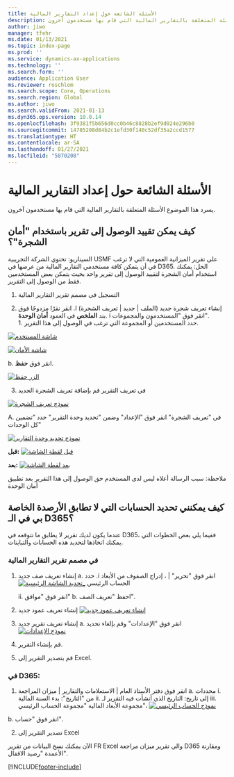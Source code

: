 ```yaml
---
title: الأسئلة الشائعة حول إعداد التقارير المالية
description: يسرد هذا الموضوع الأسئلة المتعلقة بالتقارير المالية التي قام بها مستخدمون آخرون.
author: jiwo
manager: tfehr
ms.date: 01/13/2021
ms.topic: index-page
ms.prod: ''
ms.service: dynamics-ax-applications
ms.technology: ''
ms.search.form: ''
audience: Application User
ms.reviewer: roschlom
ms.search.scope: Core, Operations
ms.search.region: Global
ms.author: jiwo
ms.search.validFrom: 2021-01-13
ms.dyn365.ops.version: 10.0.14
ms.openlocfilehash: 3f9381f5b656d0cc0b46c8828b2ef9d024e296b0
ms.sourcegitcommit: 14785208d84b2c1efd30f140c52df35a2ccd1577
ms.translationtype: HT
ms.contentlocale: ar-SA
ms.lasthandoff: 01/27/2021
ms.locfileid: "5070208"
---
```

# <a name="financial-reporting-faq"></a>الأسئلة الشائعة حول إعداد التقارير المالية 

يسرد هذا الموضوع الأسئلة المتعلقة بالتقارير المالية التي قام بها مستخدمون آخرون. 


## <a name="how-do-i-restrict-access-to-a-report-using-tree-security"></a>كيف يمكن تقييد الوصول إلى تقرير باستخدام "أمان الشجرة"؟

السيناريو: تحتوي الشركة التجريبية USMF على تقرير الميزانية العمومية التي لا ترغب في أن يتمكن كافة مستخدمي التقارير المالية من عرضها في D365. الحل: يمكنك استخدام أمان الشجرة لتقييد الوصول إلى تقرير واحد بحيث يتمكن بعض المستخدمين فقط من الوصول إلى التقرير. 

1.  التسجيل في مصمم تقرير التقارير المالية

2.  إنشاء تعريف شجرة جديد (الملف | جديد | تعريف الشجرة) ا.    انقر نقرًا مزدوجًا فوق بند **الملخص** في العمود **أمان الوحدة**.
  i    انقر فوق "المستخدمون والمجموعات".  
          1. حدد المستخدمين أو المجموعة التي ترغب في الوصول إلى هذا التقرير. 
          
[![شاشة المستخدم](./media/FR-FAQ_users.png)](./media/FR-FAQ_users.png)

[![شاشة الأمان](./media/FR-FAQ_security.jpg)](./media/FR-FAQ_security.jpg)

  b.    انقر فوق **حفظ**.
  
[![الزر حفظ](./media/FR-FAQ_save.png)](./media/FR-FAQ_save.png)

3.  في تعريف التقرير قم بإضافة تعريف الشجرة الجديد

[![نموذج تعريف الشجرة](./media/FR-FAQ_tree-definition.jpg)](./media/FR-FAQ_tree-definition.jpg)

A.  في "تعريف الشجرة" انقر فوق "الإعداد" وضمن "تحديد وحدة التقرير" حدد "تضمين كل الوحدات"

[![نموذج تحديد وحدة التقارير](./media/FR-FAQ_reporting-unit-selection.jpg)](./media/FR-FAQ_reporting-unit-selection.jpg)

**قبل:** [![قبل لقطة الشاشة](./media/FR-FAQ_before.png)](./media/FR-FAQ_before.png)

**بعد:** [![بعد لقطة الشاشة](./media/FR-FAQ_after.png)](./media/FR-FAQ_after.png)

ملاحظة: سبب الرسالة أعلاه ليس لدى المستخدم حق الوصول إلى هذا التقرير بعد تطبيق أمان الوحدة



## <a name="how-do-i-determine-which-accounts-do-not-matching-my-balances-in-d365"></a>كيف يمكنني تحديد الحسابات التي لا تطابق الأرصدة الخاصة بي في الـ D365؟

عندما يكون لديك تقرير لا يطابق ما تتوقعه في D365، ففيما يلي بعض الخطوات التي يمكنك اتخاذها لتحديد هذه الحسابات والتباينات. 

### <a name="in-financial-reporter-report-designer"></a>في مصمم تقرير التقارير المالية

1.  إنشاء تعريف صف جديد a.    انقر فوق "تحرير" | ، ‬‏‫إدراج الصفوف من الأبعاد i.  حدد الحساب الرئيسي [![تحديد الشاشة الرئيسية_](./media/FR-FAQ_selectmain_.png)](./media/FR-FAQ_selectmain_.png)
    
    ii. انقر فوق "موافق" b.    احفظ "تعريف الصف".

2.  إنشاء تعريف عمود جديد     [![إنشاء تعريف عمود جديد](./media/FR-FAQ_column.png)](./media/FR-FAQ_column.png)

3.  إنشاء تعريف تقرير جديد a.    انقر فوق "الإعدادات" وقم بإلغاء تحديد [![نموذج الإعدادات](./media/FR-FAQ_settings.png)](./media/FR-FAQ_settings.png)
   
4.  قم بإنشاء التقرير. 

5.  قم بتصدير التقرير إلى Excel.

### <a name="in-d365"></a>في D365: 
1.  انقر فوق دفتر الأستاذ العام | الاستعلامات والتقارير | ميزان المراجعة a.    محددات i.  من "التاريخ": بدء السنة المالية ii. إلى تاريخ: التاريخ الذي أنشأت فيه التقرير لـ iii.    مجموعة الأبعاد المالية "مجموعة الحساب الرئيسي"، [![نموذج الحساب الرئيسي](./media/FR-FAQ_mainacct.png)](./media/FR-FAQ_mainacct.png)
      
  b.    انقر فوق "حساب".

2.  تصدير التقرير إلى Excel

الآن يمكنك نسخ البيانات من تقرير FR Excel والي تقرير ميزان مراجعة D365 ومقارنة الأعمدة "رصيد الاقفال".


[!INCLUDE[footer-include](../../includes/footer-banner.md)]